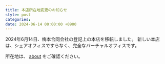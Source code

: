 ```yaml
---
title: 本店所在地変更のお知らせ
style: post
categories: 
date: 2024-06-14 00:00:00 +0900
---
```

2024年6月14日、梅本合同会社の登記上の本店を移転しました。
新しい本店は、シェアオフィスですらなく、完全なバーチャルオフィスです。

所在地は、 [about](/about-llc) をご確認ください。


